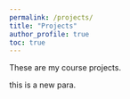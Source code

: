 ```yaml
---
permalink: /projects/
title: "Projects"
author_profile: true
toc: true
---
```

These are my course projects.

this is a new para.
